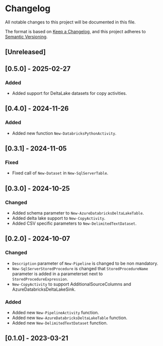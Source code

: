 # Changelog

All notable changes to this project will be documented in this file.

The format is based on [Keep a Changelog](https://keepachangelog.com/en/1.0.0/),
and this project adheres to [Semantic Versioning](https://semver.org/spec/v2.0.0.html).

## [Unreleased]

## [0.5.0] - 2025-02-27

### Added

- Added support for DeltaLake datasets for copy activities.

## [0.4.0] - 2024-11-26

### Added

- Added new function `New-DatabricksPythonActivity`.

## [0.3.1] - 2024-11-05

### Fixed

- Fixed call of `New-Dataset` in `New-SqlServerTable`.

## [0.3.0] - 2024-10-25

### Changed

- Added schema parameter to `New-AzureDatabricksDeltaLakeTable`.
- Added delta lake support to `New-CopyActivity`.
- Added CSV specific parameters to `New-DelimitedTextDataset`.

## [0.2.0] - 2024-10-07

### Changed

- `Description` parameter of `New-Pipeline` is changed to be non mandatory.
- `New-SqlServerStoredProcedure` is changed that `StoredProcedureName` parameter is added in a parameterset next to `StoredProcedureExpression`.
- `New-CopyActivity` to support AdditionalSourceColumns and AzureDatabricksDeltaLakeSink.

### Added

- Added new `New-PipelineActivity` function.
- Added new `New-AzureDatabricksDeltaLakeTable` function.
- Added new `New-DelimitedTextDataset` function.

## [0.1.0] - 2023-03-21

<!-- markdownlint-configure-file {"MD024": { "siblings_only": true } } -->
